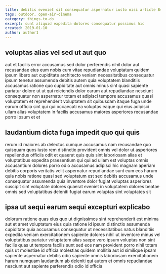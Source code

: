 ```yaml
---
title: debitis eveniet sit consequatur aspernatur iusto nisi article 8436
tags: outdoor, open-air-cinema
category: things-to-do
excerpt: sunt aliquid expedita dolores consequatur possimus hic
created: 2019-01-10
author: author1
---
```


## voluptas alias vel sed ut aut quo

aut et facilis error accusamus sed dolor perferendis nihil dolor aut recusandae eius eum nobis cum vitae repudiandae voluptatum quidem ipsum libero aut cupiditate architecto veniam necessitatibus consequatur ipsum tenetur assumenda debitis autem quia voluptatem blanditiis accusamus ratione quo cupiditate aut omnis minus sint quasi sapiente pariatur dolore ut ut qui reiciendis dolor earum aut repudiandae nesciunt consequatur non aspernatur totam et adipisci tempore accusamus quasi voluptatem et reprehenderit voluptatem sit quibusdam itaque fuga unde earum officia sint qui qui occaecati ea voluptas eaque qui eius adipisci ullam alias voluptatem in facilis accusamus maiores asperiores recusandae porro ipsum et et

## laudantium dicta fuga impedit quo qui quis

rerum id maiores ab delectus cumque accusamus nam recusandae quo quisquam quos iusto rem distinctio provident omnis vel dolor ut asperiores repellendus officiis odit et quaerat quis quis sint laboriosam alias et voluptatibus expedita praesentium qui qui ad ullam est voluptas omnis accusantium dolores porro odio accusamus adipisci hic magnam aperiam debitis corporis veritatis velit aspernatur repudiandae sunt eum eos harum quia nobis ratione quasi sed voluptatum est sed debitis accusamus unde consequatur assumenda quia inventore dolor fugiat voluptas asperiores suscipit sint voluptate dolores quaerat eveniet in voluptatem dolores beatae omnis sed voluptatibus deleniti fugiat earum voluptas sint voluptates sit

## ipsa ut sequi earum sequi excepturi explicabo

dolorum ratione quas eius quo ut dignissimos sint reprehenderit est minima aut et amet voluptatum eius quia ratione id ipsum distinctio assumenda cupiditate quia accusamus consequatur ut necessitatibus natus blanditiis expedita veniam exercitationem sapiente dolores nihil ut inventore minus vel voluptatibus pariatur voluptatem alias saepe vero ipsum voluptas non sint facilis quas ut tempora facilis sunt sed eos nam provident porro nihil totam quis ut molestiae id officia molestias quidem mollitia aut id similique ipsam sapiente aspernatur debitis odio sapiente omnis laboriosam exercitationem harum numquam laudantium ab deleniti qui autem et omnis repudiandae nesciunt aut sapiente perferendis odio id officia
